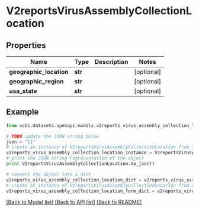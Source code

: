 # V2reportsVirusAssemblyCollectionLocation


## Properties

Name | Type | Description | Notes
------------ | ------------- | ------------- | -------------
**geographic_location** | **str** |  | [optional] 
**geographic_region** | **str** |  | [optional] 
**usa_state** | **str** |  | [optional] 

## Example

```python
from ncbi.datasets.openapi.models.v2reports_virus_assembly_collection_location import V2reportsVirusAssemblyCollectionLocation

# TODO update the JSON string below
json = "{}"
# create an instance of V2reportsVirusAssemblyCollectionLocation from a JSON string
v2reports_virus_assembly_collection_location_instance = V2reportsVirusAssemblyCollectionLocation.from_json(json)
# print the JSON string representation of the object
print V2reportsVirusAssemblyCollectionLocation.to_json()

# convert the object into a dict
v2reports_virus_assembly_collection_location_dict = v2reports_virus_assembly_collection_location_instance.to_dict()
# create an instance of V2reportsVirusAssemblyCollectionLocation from a dict
v2reports_virus_assembly_collection_location_form_dict = v2reports_virus_assembly_collection_location.from_dict(v2reports_virus_assembly_collection_location_dict)
```
[[Back to Model list]](../README.md#documentation-for-models) [[Back to API list]](../README.md#documentation-for-api-endpoints) [[Back to README]](../README.md)


